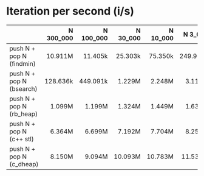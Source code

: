 # Iteration per second (i/s)

|                          |N 300_000|N 100_000|N 30_000|N 10_000| N 3_000| N 1_000|   N 300|   N 100|    N 30|    N 10|
|:-------------------------|--------:|--------:|-------:|-------:|-------:|-------:|-------:|-------:|-------:|-------:|
|push N + pop N (findmin)  |  10.911M|  11.405k| 25.303k| 75.350k|249.914k|739.276k|  2.324M|  4.400M|  6.611M|  8.124M|
|push N + pop N (bsearch)  | 128.636k| 449.091k|  1.229M|  2.248M|  3.115M|  3.642M|  4.228M|  4.950M|  5.909M|  7.138M|
|push N + pop N (rb_heap)  |   1.099M|   1.199M|  1.324M|  1.449M|  1.638M|  1.837M|  2.144M|  2.523M|  3.233M|  4.341M|
|push N + pop N (c++ stl)  |   6.364M|   6.699M|  7.192M|  7.704M|  8.250M|  8.570M|  9.048M|  9.785M| 10.455M| 11.381M|
|push N + pop N (c_dheap)  |   8.150M|   9.094M| 10.093M| 10.783M| 11.536M| 12.121M| 12.793M| 13.343M| 14.212M| 14.273M|

